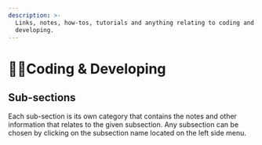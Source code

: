 ```yaml
---
description: >-
  Links, notes, how-tos, tutorials and anything relating to coding and
  developing.
---
```


# 👨‍💻Coding & Developing

## Sub-sections

Each sub-section is its own category that contains the notes and other information that relates to the given subsection. Any subsection can be chosen by clicking on the subsection name located on the left side menu.
